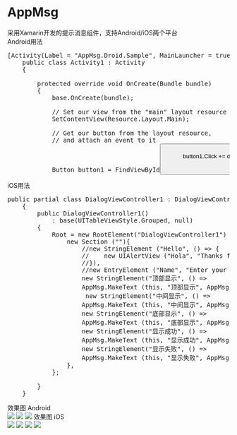 # AppMsg
采用Xamarin开发的提示消息组件，支持Android/iOS两个平台<br/>
Android用法
<pre>
[Activity(Label = "AppMsg.Droid.Sample", MainLauncher = true, Icon = "@drawable/icon")]
    public class Activity1 : Activity
    {
        
        protected override void OnCreate(Bundle bundle)
        {
            base.OnCreate(bundle);

            // Set our view from the "main" layout resource
            SetContentView(Resource.Layout.Main);

            // Get our button from the layout resource,
            // and attach an event to it
            Button button1 = FindViewById<Button>(Resource.Id.MyButton1);
            button1.Click += delegate { AppMsg.MakeText(this,"顶部显示",AppMsg.StyleInfo).SetDisplayPosition(DisplayPosition.Top).Show();};

            Button button2 = FindViewById<Button>(Resource.Id.MyButton2);
            button2.Click += delegate { AppMsg.MakeText(this, "中间显示", AppMsg.StyleInfo).SetDisplayPosition(DisplayPosition.Center).Show(); };
            Button button3 = FindViewById<Button>(Resource.Id.MyButton3);
            button3.Click += delegate { AppMsg.MakeText(this, "底部显示", AppMsg.StyleInfo).SetDisplayPosition(DisplayPosition.Bottom).Show(); };

            Button button4 = FindViewById<Button>(Resource.Id.MyButton4);
            button4.Click += delegate { AppMsg.MakeText(this, "显示成功", AppMsg.StyleSuccess).Show(); };

            Button button5 = FindViewById<Button>(Resource.Id.MyButton5);
            button5.Click += delegate { AppMsg.MakeText(this, "显示错误", AppMsg.StyleError).SetDisplayPosition(DisplayPosition.Bottom).Show(); };
        }
    }
</pre>
iOS用法
<pre>
public partial class DialogViewController1 : DialogViewController
    {
        public DialogViewController1()
            : base(UITableViewStyle.Grouped, null)
        {
            Root = new RootElement("DialogViewController1") {
				new Section (""){
                    //new StringElement ("Hello", () => {
                    //    new UIAlertView ("Hola", "Thanks for tapping!", null, "Continue").Show (); 
                    //}),
					//new EntryElement ("Name", "Enter your name", String.Empty),
                    new StringElement("顶部显示", () =>
                    AppMsg.MakeText (this, "顶部显示", AppMsg.StyleInfo).SetDisplayPosition (DisplayPosition.Top).Show ()),
                     new StringElement("中间显示", () =>
                    AppMsg.MakeText (this, "中间显示", AppMsg.StyleInfo).SetDisplayPosition (DisplayPosition.Center).Show ()),
                    new StringElement("底部显示", () =>
                    AppMsg.MakeText (this, "底部显示", AppMsg.StyleInfo).SetDisplayPosition (DisplayPosition.Bottom).Show ()),
                    new StringElement("显示成功", () =>
                    AppMsg.MakeText (this, "显示成功", AppMsg.StyleSuccess).Show ()),
                    new StringElement("显示失败", () =>
                    AppMsg.MakeText (this, "显示失败", AppMsg.StyleError).Show ())
				},
			};
            
        }
    }
</pre>
效果图 Android<br/>
<img src="https://github.com/wnf0000/AppMsg/blob/master/%E6%88%AA%E5%9B%BE/QQ%E6%88%AA%E5%9B%BE20140527205823.png"/>
<img src="https://github.com/wnf0000/AppMsg/blob/master/%E6%88%AA%E5%9B%BE/QQ%E6%88%AA%E5%9B%BE20140527205831.png"/>
<img src="https://github.com/wnf0000/AppMsg/blob/master/%E6%88%AA%E5%9B%BE/QQ%E6%88%AA%E5%9B%BE20140527205952.png"/>
效果图 iOS<br/>
<img src="https://github.com/wnf0000/AppMsg/blob/master/%E6%88%AA%E5%9B%BE/iOS%20Simulator%20Screen%20Shot%202015%E5%B9%B48%E6%9C%889%E6%97%A5%20%E4%B8%8B%E5%8D%882.40.38.png"/>
<img src="https://github.com/wnf0000/AppMsg/blob/master/%E6%88%AA%E5%9B%BE/iOS%20Simulator%20Screen%20Shot%202015%E5%B9%B48%E6%9C%889%E6%97%A5%20%E4%B8%8B%E5%8D%882.40.58.png"/>
<img src="https://github.com/wnf0000/AppMsg/blob/master/%E6%88%AA%E5%9B%BE/iOS%20Simulator%20Screen%20Shot%202015%E5%B9%B48%E6%9C%889%E6%97%A5%20%E4%B8%8B%E5%8D%882.41.05.png"/>
<img src="https://github.com/wnf0000/AppMsg/blob/master/%E6%88%AA%E5%9B%BE/iOS%20Simulator%20Screen%20Shot%202015%E5%B9%B48%E6%9C%889%E6%97%A5%20%E4%B8%8B%E5%8D%882.41.11.png"/>

